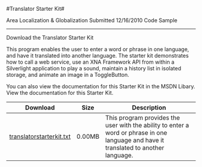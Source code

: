#Translator Starter Kit#

Area
Localization & Globalization
Submitted
12/16/2010
Code Sample

---

Download the Translator Starter Kit

This program enables the user to enter a word or phrase in one language, and have it translated into another language. The starter kit demonstrates how to call a web service, use an XNA Framework API from within a Silverlight application to play a sound, maintain a history list in isolated storage, and animate an image in a ToggleButton.

You can also view the documentation for this Starter Kit in the MSDN Libary. View the documentation for this Starter Kit.


Download | Size | Description
---|---|---|
[translatorstarterkit.txt](https://github.com/nkast/XNAGameStudio/blob/master/Documents/translatorstarterkit.txt?raw=true) | 0.00MB | This program provides the user with the ability to enter a word or phrase in one language and have it translated to another language.
